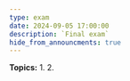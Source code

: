 ```yaml
---
type: exam
date: 2024-09-05 17:00:00
description: `Final exam`
hide_from_announcments: true
---
```

**Topics:**
1. 
2. 